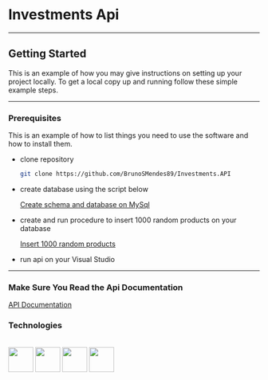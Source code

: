 # Investments Api

---

## Getting Started

This is an example of how you may give instructions on setting up your project locally.
To get a local copy up and running follow these simple example steps.

---
### Prerequisites

This is an example of how to list things you need to use the software and how to install them.
* clone repository
  ```sh
  git clone https://github.com/BrunoSMendes89/Investments.API
  ```
* create database using the script below
  
  [Create schema and database on MySql](https://github.com/BrunoSMendes89/Investments.API/blob/main/SQL/Script-Migration-Full.sql)
  
* create and run procedure to insert 1000 random products on your database
  
  [Insert 1000 random products](https://github.com/BrunoSMendes89/Investments.API/blob/main/SQL/Insert-1000-RandomProducts.sql)

* run api on your Visual Studio

---

### Make Sure You Read the Api Documentation
[API Documentation](https://github.com/BrunoSMendes89/Investments.API/blob/main/README.md)

### Technologies 
<div style="display: inline_block"><br>
  <img height="50em" src="https://cdn.jsdelivr.net/gh/devicons/devicon/icons/csharp/csharp-original.svg" />  
  <img height="50em" src="https://cdn.jsdelivr.net/gh/devicons/devicon@latest/icons/visualstudio/visualstudio-plain.svg" />
  <img height="50em" src="https://cdn.jsdelivr.net/gh/devicons/devicon@latest/icons/dotnetcore/dotnetcore-original.svg" />   
  <img height="50em" src="https://cdn.jsdelivr.net/gh/devicons/devicon/icons/mysql/mysql-plain-wordmark.svg" />  
</div>
